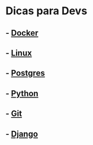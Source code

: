 # Dicas para Devs

## - [Docker](pages/docker/index.md)
## - [Linux](pages/linux/index.md)
## - [Postgres](pages/postgres/index.md)
## - [Python](pages/python/index.md)
## - [Git](pages/git/index.md)
## - [Django](pages/django/index.md)


<script
  src="https://code.jquery.com/jquery-3.6.0.min.js"
  integrity="sha256-/xUj+3OJU5yExlq6GSYGSHk7tPXikynS7ogEvDej/m4="
  crossorigin="anonymous"></script>